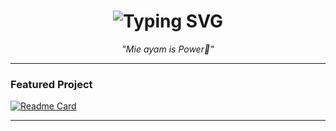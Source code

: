 <h1 align="center">
  <img src="https://readme-typing-svg.demolab.com?font=Fira+Code&weight=500&size=28&pause=1000&center=true&vCenter=true&width=500&lines=Hi%2C+I'm+XenaaLangliss;18+Years+Old+From+Indonesia" alt="Typing SVG" />
</h1>

<p align="center">
  <i>"Mie ayam is Power🍜"</i>
</p>

---

### Featured Project

[![Readme Card](https://github-readme-stats.vercel.app/api/pin/?username=XenaaLangliss&repo=ubuntu-railway&theme=tokyonight)](https://github.com/XenaaLangliss/ubuntu-railway)

---

